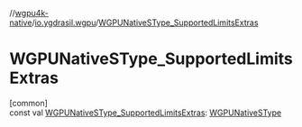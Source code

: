 //[wgpu4k-native](../../index.md)/[io.ygdrasil.wgpu](index.md)/[WGPUNativeSType_SupportedLimitsExtras](-w-g-p-u-native-s-type_-supported-limits-extras.md)

# WGPUNativeSType_SupportedLimitsExtras

[common]\
const val [WGPUNativeSType_SupportedLimitsExtras](-w-g-p-u-native-s-type_-supported-limits-extras.md): [WGPUNativeSType](-w-g-p-u-native-s-type/index.md)